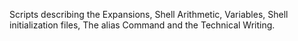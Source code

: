 Scripts describing the  Expansions, Shell Arithmetic, Variables, Shell initialization files, The alias Command and the  Technical Writing.

